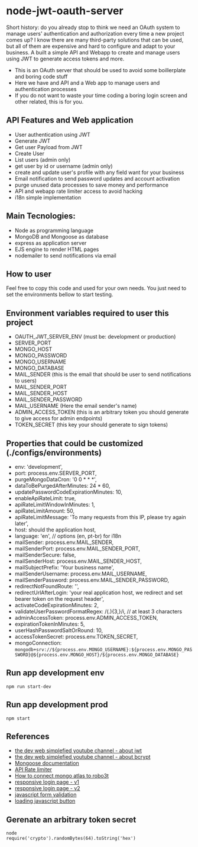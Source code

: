 # node-jwt-oauth-server
Short history: do you already stop to think we need an OAuth system to manage users' authentication and authorization every time a new project comes up? I know there are many third-party solutions that can be used, but all of them are expensive and hard to configure and adapt to your business. A built a simple API and Webapp to create and manage users using JWT to generate access tokens and more.

- This is an OAuth server that should be used to avoid some boillerplate and boring code stuff
- Here we have and API and a Web app to manage users and authentication processes
- If you do not want to waste your time coding a boring login screen and other related, this is for you.


## API Features and Web application
- User authentication using JWT
- Generate JWT
- Get user Payload from JWT
- Create User
- List users (admin only)
- get user by id or username (admin only)
- create and update user's profile with any field want for your business
- Email notification to send password updates and account activation
- purge unused data processes to save money and performance
- API and webapp rate limiter access to avoid hacking
- i18n simple implementation


## Main Tecnologies:
- Node as programming language
- MongoDB and Mongoose as database
- express as application server
- EJS engine to render HTML pages
- nodemailer to send notifications via email


## How to user
Feel free to copy this code and used for your own needs. You just need to set the environments bellow to start testing.


## Environment variables required to user this project
- OAUTH_JWT_SERVER_ENV    (must be: development or production)
- SERVER_PORT
- MONGO_HOST
- MONGO_PASSWORD
- MONGO_USERNAME
- MONGO_DATABASE
- MAIL_SENDER             (this is the email that should be user to send notifications to users)
- MAIL_SENDER_PORT     
- MAIL_SENDER_HOST
- MAIL_SENDER_PASSWORD
- MAIL_USERNAME           (Here the email sender's name)
- ADMIN_ACCESS_TOKEN      (this is an arbitrary token you should generate to give access for admin endpoints)
- TOKEN_SECRET            (this key your should generate to sign tokens)


## Properties that could be customized (./configs/environments)
- env: 'development',
- port: process.env.SERVER_PORT,
- purgeMongoDataCron: '0 0 * * *',
- dataToBePurgedAfterMinutes: 24 * 60,        
- updatePasswordCodeExpirationMinutes: 10,
- enableApiRateLimit: true,
- apiRateLimitWindowInMinutes: 1,
- apiRateLimitAmount: 50,
- apiRateLimitMessage: 'To many requests from this IP, please try again later',
- host: should the application host,
- language: 'en',                         // options (en, pt-br) for i18n
- mailSender: process.env.MAIL_SENDER,
- mailSenderPort: process.env.MAIL_SENDER_PORT,
- mailSenderSecure: false,
- mailSenderHost: process.env.MAIL_SENDER_HOST,
- mailSubjectPrefix: 'Your business name',
- mailSenderUsername: process.env.MAIL_USERNAME,
- mailSenderPassword: process.env.MAIL_SENDER_PASSWORD,
- redirectNotFoundRoute: '',
- redirectUrlAfterLogin: 'your real application host, we redirect and set bearer token on the request header',
- activateCodeExpirationMinutes: 2,
- validateUserPasswordFormatRegex: /(.){3,}/i, // at least 3 characters
- adminAccessToken: process.env.ADMIN_ACCESS_TOKEN,
- expirationTokenInMinutes: 5,
- userHashPasswordSaltOrRound: 10,
- accessTokenSecret: process.env.TOKEN_SECRET,    
- mongoConnection: `mongodb+srv://${process.env.MONGO_USERNAME}:${process.env.MONGO_PASSWORD}@${process.env.MONGO_HOST}/${process.env.MONGO_DATABASE}`


## Run app development env
```
npm run start-dev
```


## Run app development prod
```
npm start
```


## References
- [the dev web simplefied youtube channel - about jwt](https://www.youtube.com/watch?v=mbsmsi7l3r4&t=875s&ab_channel=WebDevSimplified)
- [the dev web simplefied youtube channel - about bcrypt](https://www.youtube.com/watch?v=-RCnNyD0L-s&t=329s&ab_channel=WebDevSimplified)
- [Mongoose documentation](https://mongoosejs.com/docs/api.html#)
- [API Rate limiter](https://www.npmjs.com/package/express-rate-limit)
- [How to connect mongo atlas to robo3t](https://studio3t.com/knowledge-base/articles/connect-to-mongodb-atlas/)
- [responsive login page - v1](https://github.com/hosseinnabi-ir/Responsive-Login-Form-using-Bootstrap-5)
- [responsive login page - v2](https://www.youtube.com/watch?v=mSAEGEAnyIY&ab_channel=OnlineTutorials)
- [javascript form validation](https://www.youtube.com/watch?v=In0nB0ABaUk&ab_channel=WebDevSimplified)
- [loading javascript button](https://www.youtube.com/watch?v=CssyhqEizuI&ab_channel=CodewithAniaKub%C3%B3w)


## Gerenate an arbitrary token secret
```
node
require('crypto').randomBytes(64).toString('hex')
```
